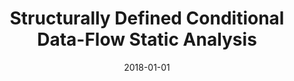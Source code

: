 ---
title: "Structurally Defined Conditional Data-Flow Static Analysis"
date: 2018-01-01
venue: "Tools and Algorithms for the Construction and Analysis of Systems - 24th International Conference, TACAS 2018, Held as Part of the European Joint Conferences on Theory and Practice of Software, ETAPS 2018, Thessaloniki, Greece, April 14-20, 2018, Proceedings, Part II"
paperurl: https://doi.org/10.1007/978-3-319-89963-3_15
authors: "Elena Sherman and Matthew B Dwyer"
awards: ""
---